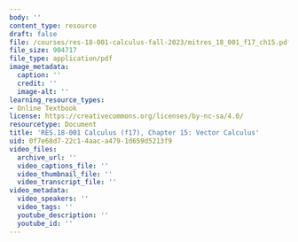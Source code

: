 ```yaml
---
body: ''
content_type: resource
draft: false
file: /courses/res-18-001-calculus-fall-2023/mitres_18_001_f17_ch15.pdf
file_size: 904717
file_type: application/pdf
image_metadata:
  caption: ''
  credit: ''
  image-alt: ''
learning_resource_types:
- Online Textbook
license: https://creativecommons.org/licenses/by-nc-sa/4.0/
resourcetype: Document
title: 'RES.18-001 Calculus (f17), Chapter 15: Vector Calculus'
uid: 0f7e68d7-22c1-4aac-a479-1d659d5213f9
video_files:
  archive_url: ''
  video_captions_file: ''
  video_thumbnail_file: ''
  video_transcript_file: ''
video_metadata:
  video_speakers: ''
  video_tags: ''
  youtube_description: ''
  youtube_id: ''
---
```

